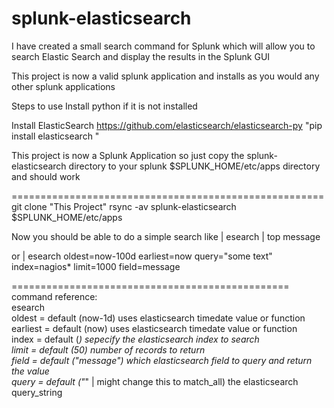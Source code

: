 splunk-elasticsearch
====================

I have created a small search command for Splunk which will allow you to search Elastic Search and display the results in the Splunk GUI


This project is now a valid splunk application and installs as you would any other splunk applications

Steps to use
Install python if it is not installed

Install ElasticSearch https://github.com/elasticsearch/elasticsearch-py
"pip install elasticsearch "

This project is now a Splunk Application so just copy the splunk-elasticsearch directory to your splunk $SPLUNK_HOME/etc/apps directory and should work


======================================================
git clone "This Project"
rsync -av splunk-elasticsearch $SPLUNK_HOME/etc/apps

Now you should be able to do a simple search like 
| esearch | top message

or 
| esearch oldest=now-100d earliest=now query="some text" index=nagios* limit=1000 field=message

================================================
<br>
command reference:<br>
esearch<br>
    oldest = default (now-1d)   uses elasticsearch timedate value or function<br>
    earliest = default (now)    uses elasticsearch timedate value or function<br>
    index    = default (*)      sepecify the elasticsearch index to search<br>
    limit    = default (50)     number of records to return<br>
    field    = default ("message")  which elasticsearch field to query and return the value<br>
    query    = default ("*" | might change this to match_all)   the elasticsearch query_string<br>
    


